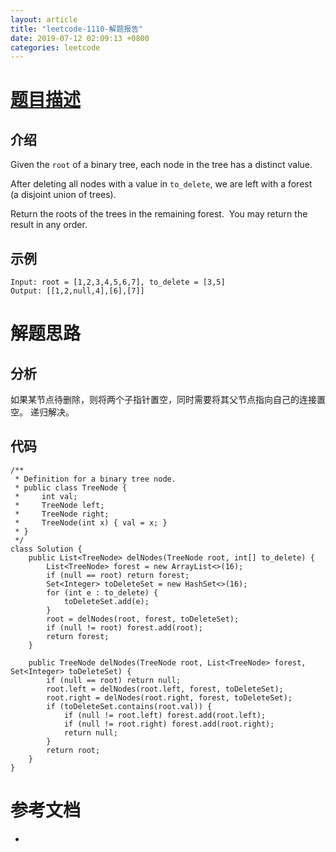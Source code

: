 ```yaml
---
layout: article
title: "leetcode-1110-解题报告"
date: 2019-07-12 02:09:13 +0800
categories: leetcode
---
```


# [题目描述](https://leetcode-cn.com/problems/delete-nodes-and-return-forest/)
## 介绍
Given the `root` of a binary tree, each node in the tree has a distinct value.

After deleting all nodes with a value in `to_delete`, we are left with a forest (a disjoint union of trees).

Return the roots of the trees in the remaining forest.  You may return the result in any order.

## 示例
```
Input: root = [1,2,3,4,5,6,7], to_delete = [3,5]
Output: [[1,2,null,4],[6],[7]]
```

# 解题思路
## 分析
如果某节点待删除，则将两个子指针置空，同时需要将其父节点指向自己的连接置空。
递归解决。
## 代码
```
/**
 * Definition for a binary tree node.
 * public class TreeNode {
 *     int val;
 *     TreeNode left;
 *     TreeNode right;
 *     TreeNode(int x) { val = x; }
 * }
 */
class Solution {
    public List<TreeNode> delNodes(TreeNode root, int[] to_delete) { 
        List<TreeNode> forest = new ArrayList<>(16);
        if (null == root) return forest;
        Set<Integer> toDeleteSet = new HashSet<>(16);
        for (int e : to_delete) {
            toDeleteSet.add(e);
        }
        root = delNodes(root, forest, toDeleteSet);
        if (null != root) forest.add(root);
        return forest;
    }
    
    public TreeNode delNodes(TreeNode root, List<TreeNode> forest, Set<Integer> toDeleteSet) {
        if (null == root) return null;
        root.left = delNodes(root.left, forest, toDeleteSet);
        root.right = delNodes(root.right, forest, toDeleteSet);      
        if (toDeleteSet.contains(root.val)) {
            if (null != root.left) forest.add(root.left);
            if (null != root.right) forest.add(root.right);
            return null;
        }
        return root;
    }
}
```

# 参考文档
- 